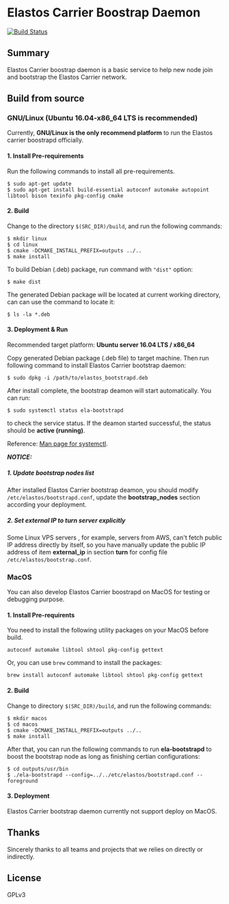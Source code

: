 # Elastos Carrier Boostrap Daemon 

[![Build Status](https://travis-ci.com/elastos/Elastos.NET.Carrier.Bootstrap.svg?branch=master)](https://travis-ci.com/elastos/Elastos.NET.Carrier.Bootstrap)

## Summary

Elastos Carrier boostrap daemon is a basic service to help new node join and bootstrap the Elastos Carrier network.

## Build from source

### GNU/Linux (Ubuntu 16.04-x86_64 LTS is recommended)

Currently, **GNU/Linux is the only recommend platform** to run the Elastos carrier boostrapd officially.

#### 1. Install Pre-requirements

Run the following commands to install all pre-requirements.

```shell
$ sudo apt-get update
$ sudo apt-get install build-essential autoconf automake autopoint libtool bison texinfo pkg-config cmake
```

#### 2. Build

Change to the directory `$(SRC_DIR)/build`, and run the following commands:

```shell
$ mkdir linux
$ cd linux
$ cmake -DCMAKE_INSTALL_PREFIX=outputs ../..
$ make install
```

To build Debian (.deb) package, run command with `"dist"` option:

```shell
$ make dist
```

The generated Debian package will be located at current working directory, can can use the command to locate it:

```shell
$ ls -la *.deb
```

#### 3. Deployment & Run

Recommended target platform: **Ubuntu server 16.04 LTS / x86_64**

Copy generated Debian package (.deb file) to target machine. Then run following command to install Elastos Carrier bootstrap daemon:

```shell
$ sudo dpkg -i /path/to/elastos_bootstrapd.deb
```

After install complete, the bootstrap deamon will start automatically. You can run:

```shell
$ sudo systemctl status ela-bootstrapd
```

to check the service status. If the deamon started successful, the status should be **active (running)**.

Reference: [Man page for systemctl](https://www.freedesktop.org/software/systemd/man/systemctl.html).

***NOTICE:***

##### 1. Update bootstrap nodes list
After installed Elastos Carrier bootstrap deamon, you should modify `/etc/elastos/bootstrapd.conf`, update the **bootstrap_nodes** section according your deployment.

##### 2. Set external IP to turn server explicitly
Some Linux VPS servers , for example, servers from AWS, can't fetch public IP address directly by itself,  so you have manually update the public IP address of item **external_ip** in section **turn** for config file `/etc/elastos/bootstrap.conf`.

### MacOS

You can also develop Elastos Carrier boostrapd on MacOS for testing or debugging purpose.

#### 1. Install Pre-requirents

You need to install the following utility packages on your MacOS before build.

```
autoconf automake libtool shtool pkg-config gettext
```

Or, you can use `brew` command to install the packages:

```
brew install autoconf automake libtool shtool pkg-config gettext
```

#### 2. Build

Change to directory `$(SRC_DIR)/build`, and run the following commands:

```shell
$ mkdir macos
$ cd macos
$ cmake -DCMAKE_INSTALL_PREFIX=outputs ../..
$ make install
```

After that, you can run the following commands to run **ela-bootstrapd** to boost the bootstrap node as long as finishing certian configurations:

```shell
$ cd outputs/usr/bin
$ ./ela-bootstrapd --config=../../etc/elastos/bootstrapd.conf --foreground
```

#### 3. Deployment

Elastos Carrier bootstrap daemon currently not support deploy on MacOS.

## Thanks

Sincerely thanks to all teams and projects that we relies on directly or indirectly.

## License

GPLv3
